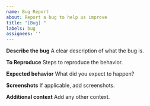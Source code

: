 ```yaml
---
name: Bug Report
about: Report a bug to help us improve
title: "[Bug] "
labels: bug
assignees: ''
---
```


**Describe the bug**
A clear description of what the bug is.

**To Reproduce**
Steps to reproduce the behavior.

**Expected behavior**
What did you expect to happen?

**Screenshots**
If applicable, add screenshots.

**Additional context**
Add any other context.